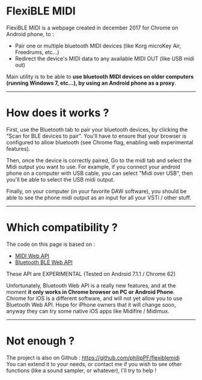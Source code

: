 # FlexiBLE MIDI 

FlexiBLE MIDI is a webpage created in december 2017 for Chrome on Android phone, to :  

*   Pair one or multiple bluetooth MIDI devices (like Korg microKey Air, Freedrums, etc...)
*   Redirect the device's MIDI data to any available MIDI OUT (like USB midi out)

Main utility is to be able to **use bluetooth MIDI devices on older computers (running Windows 7, etc...), by using an Android phone as a proxy**.

* * *

# How does it works ?

First, use the Bluetooth tab to pair your bluetooth devices, by clicking the "Scan for BLE devices to pair". You'll have to ensure that your browser is configured to allow bluetooth (see Chrome flag, enabling web experimental features).  

Then, once the device is correctly paired, Go to the midi tab and select the Midi output you want to use. For example, if you connect your android phone on a computer with USB cable, you can select "Midi over USB", then you'll be able to select the USB midi output.  

Finally, on your computer (in your favorite DAW software), you should be able to see the phone midi output as an input for all your VSTi / other stuff.

* * *

# Which compatibility ?

The code on this page is based on :

*   [MIDI Web API](https://www.chromestatus.com/feature/4923613069180928)
*   [Bluetooth BLE Web API](https://www.chromestatus.com/feature/5264933985976320)

These API are EXPERIMENTAL (Tested on Android 7.1.1 / Chrome 62)

Unfortunately, Bluetooth Web API is a really new features, and at the moment **it only works in Chrome browser on PC or Android Phone**. Chrome for iOS is a different software, and will not yet allow you to use Bluetooth Web API. Hope for iPhone owners that it will change soon, anyway they can try some native iOS apps like Midifire / Midimux.

* * *

# Not enough ?

The project is also on Github : https://github.com/philipPF/flexiblemidi  
You can extend it to your needs, or contact me if you wish to see other functions (like a sound sampler, or whatever), I'll try to help !
